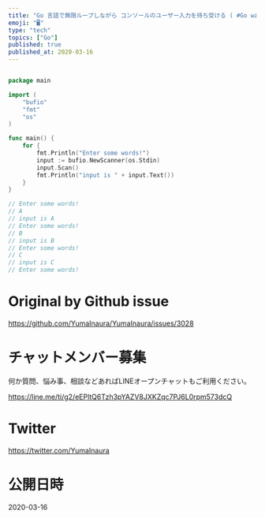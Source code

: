 ```yaml
---
title: "Go 言語で無限ループしながら コンソールのユーザー入力を待ち受ける ( #Go wait user input in console wi"
emoji: "🖥"
type: "tech"
topics: ["Go"]
published: true
published_at: 2020-03-16
---
```


```go

package main

import (
	"bufio"
	"fmt"
	"os"
)

func main() {
	for {
		fmt.Println("Enter some words!")
		input := bufio.NewScanner(os.Stdin)
		input.Scan()
		fmt.Println("input is " + input.Text())
	}
}

// Enter some words!
// A
// input is A
// Enter some words!
// B
// input is B
// Enter some words!
// C
// input is C
// Enter some words!

```

# Original by Github issue

https://github.com/YumaInaura/YumaInaura/issues/3028








<!-- Update From Qiita API -->

# チャットメンバー募集


何か質問、悩み事、相談などあればLINEオープンチャットもご利用ください。

https://line.me/ti/g2/eEPltQ6Tzh3pYAZV8JXKZqc7PJ6L0rpm573dcQ





# Twitter


https://twitter.com/YumaInaura


<!-- Update From Qiita API -->



# 公開日時

2020-03-16
